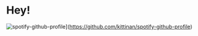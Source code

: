 # Hey!
![spotify-github-profile](https://spotify-github-profile.vercel.app/api/view?uid=31imodtox3afjhmpiisvpbwyijji&cover_image=true&theme=novatorem&show_offline=true&background_color=121212&interchange=false&bar_color=53b14f&bar_color_cover=true)](https://github.com/kittinan/spotify-github-profile)
